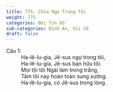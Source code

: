 ```yaml
---
title: 775. Chúa Ngự Trong Tôi
weight: 775
categories: Đời Tín Đồ
sub-categories: Bình An, Vui Vẻ
draft: false
---
```

<dl><dt>Câu 1:</dt><dd data-verse="1">Ha-lê-lu-gia, Jê-sus ngự trong tôi, <br/>Ha-lê-lu-gia, Jê-sus bạn hữu tôi. <br/>Mọi tội tôi Ngài làm trong trắng, <br/>Tâm tôi nay hoàn toàn sung sướng. <br/>Ha-lê-lu-gia, có Jê-sus trong lòng. </dd></dl>